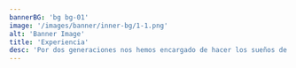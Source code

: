```yaml
---
bannerBG: 'bg bg-01'
image: '/images/banner/inner-bg/1-1.png'
alt: 'Banner Image'
title: 'Experiencia'
desc: 'Por dos generaciones nos hemos encargado de hacer los sueños de personas realidad.'
---
```

